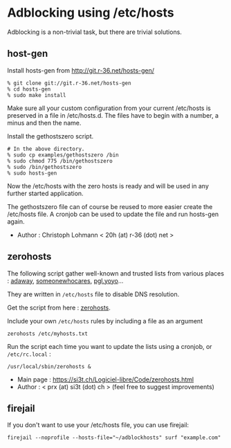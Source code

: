 Adblocking using /etc/hosts
===========================

Adblocking is a non-trivial task, but there are trivial solutions.

host-gen
--------

Install hosts-gen from <http://git.r-36.net/hosts-gen/>

	% git clone git://git.r-36.net/hosts-gen
	% cd hosts-gen
	% sudo make install

Make sure all your custom configuration from your current /etc/hosts is
preserved in a file in /etc/hosts.d. The files have to begin with a
number, a minus and then the name.

Install the gethostszero script.

	# In the above directory.
	% sudo cp examples/gethostszero /bin
	% sudo chmod 775 /bin/gethostszero
	% sudo /bin/gethostszero
	% sudo hosts-gen 

Now the /etc/hosts with the zero hosts is ready and will be used in any
further started application.

The gethostszero file can of course be reused to more easier create the
/etc/hosts file. A cronjob can be used to update the file and run hosts-gen
again.


* Author : Christoph Lohmann < 20h (at) r-36 (dot) net >


zerohosts
---------

The following script gather well-known and trusted lists from various
places : [adaway](https://adaway.org/hosts.txt), 
[someonewhocares](https://someonewhocares.org/hosts/zero/hosts),
[pgl.yoyo](https://pgl.yoyo.org/adservers/serverlist.php?hostformat=hosts&showintro=0&mimetype=plaintext)...

They are written in `/etc/hosts` file to disable DNS resolution.

Get the script from here :
[zerohosts](https://dev.si3t.sh/OpenBSD-stuff/zerohosts).

Include your own `/etc/hosts` rules by including a file as an argument

	zerohosts /etc/myhosts.txt

Run the script each time you want to update the lists using a cronjob, or
`/etc/rc.local` : 

	/usr/local/sbin/zerohosts &


* Main page : <https://si3t.ch/Logiciel-libre/Code/zerohosts.html>
* Author : < prx (at) si3t (dot) ch > 
  (feel free to suggest improvements)


firejail
--------

If you don't want to use your /etc/hosts file, you can use firejail:
    
    firejail --noprofile --hosts-file="~/adblockhosts" surf "example.com"

